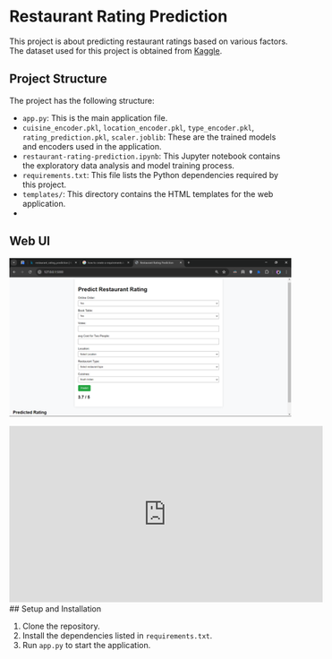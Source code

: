 # Restaurant Rating Prediction

This project is about predicting restaurant ratings based on various factors. The dataset used for this project is obtained from [Kaggle](https://www.kaggle.com/datasets/himanshupoddar/zomato-bangalore-restaurants?resource=download).

## Project Structure

The project has the following structure:

- `app.py`: This is the main application file.
- `cuisine_encoder.pkl`, `location_encoder.pkl`, `type_encoder.pkl`, `rating_prediction.pkl`, `scaler.joblib`: These are the trained models and encoders used in the application.
- `restaurant-rating-prediction.ipynb`: This Jupyter notebook contains the exploratory data analysis and model training process.
- `requirements.txt`: This file lists the Python dependencies required by this project.
- `templates/`: This directory contains the HTML templates for the web application.
-

## Web UI

![Web UI](./images/image.png) <!-- Replace '#' with the link to your image -->

<iframe width="560" height="315" src="https://youtu.be/PtkyQ4Vm7FA" frameborder="0" allow="accelerometer; autoplay; clipboard-write; encrypted-media; gyroscope; picture-in-picture" allowfullscreen></iframe>
## Setup and Installation

1. Clone the repository.
2. Install the dependencies listed in `requirements.txt`.
3. Run `app.py` to start the application.
